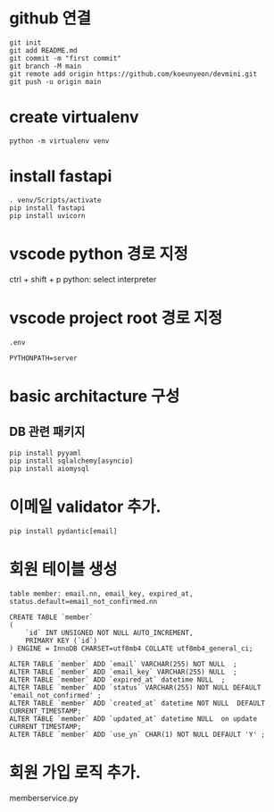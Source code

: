# github 연결
```
git init
git add README.md
git commit -m "first commit"
git branch -M main
git remote add origin https://github.com/koeunyeon/devmini.git
git push -u origin main
```

# create virtualenv
```
python -m virtualenv venv
```

# install fastapi
```
. venv/Scripts/activate
pip install fastapi
pip install uvicorn
```

# vscode python 경로 지정
ctrl + shift + p
python: select interpreter

# vscode project root 경로 지정
`.env`
```
PYTHONPATH=server
```

# basic architacture 구성
## DB 관련 패키지
```
pip install pyyaml
pip install sqlalchemy[asyncio]
pip install aiomysql
```

# 이메일 validator 추가.
```
pip install pydantic[email]
```

# 회원 테이블 생성
```
table member: email.nn, email_key, expired_at, status.default=email_not_confirmed.nn
```
```
CREATE TABLE `member`
(
    `id` INT UNSIGNED NOT NULL AUTO_INCREMENT,
    PRIMARY KEY (`id`)
) ENGINE = InnoDB CHARSET=utf8mb4 COLLATE utf8mb4_general_ci;

ALTER TABLE `member` ADD `email` VARCHAR(255) NOT NULL  ;
ALTER TABLE `member` ADD `email_key` VARCHAR(255) NULL  ;
ALTER TABLE `member` ADD `expired_at` datetime NULL  ;
ALTER TABLE `member` ADD `status` VARCHAR(255) NOT NULL DEFAULT 'email_not_confirmed' ;
ALTER TABLE `member` ADD `created_at` datetime NOT NULL  DEFAULT CURRENT_TIMESTAMP;
ALTER TABLE `member` ADD `updated_at` datetime NULL  on update CURRENT_TIMESTAMP;
ALTER TABLE `member` ADD `use_yn` CHAR(1) NOT NULL DEFAULT 'Y' ;
```

# 회원 가입 로직 추가.
memberservice.py